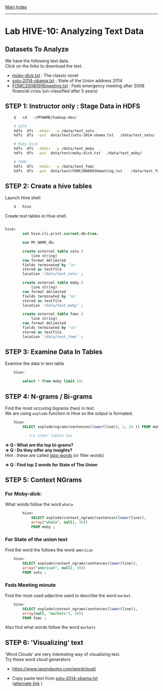 <link rel='stylesheet' href='../assets/css/main.css'/>

[Main Index](../../README.md)

---

# Lab HIVE-10: Analyzing Text Data


## Datasets To Analyze
We have the following text data.  
Click on the links to download the text.
- [moby-dick.txt](../data/text/moby-dick.txt) : The classic novel
- [sotu-2014-obama.txt](../data/text/sotu-2014-obama.txt) : State of the Union address 2014
- [FOMC20080916meeting.txt](../data/text/FOMC20080916meeting.txt) : Feds emergency meeting after 2008 financial crisis  (un-classified after 5 years)

## STEP 1: Instructor only  : Stage Data in HDFS

```bash
    $   cd   ~/MYNAME/hadoop-dev/

    # SOTU
    hdfs  dfs  -mkdir  -p /data/text_sotu
    hdfs  dfs  -put  data/text/sotu-2014-obama.txt   /data/text_sotu/

    # Moby Dick
    hdfs  dfs  -mkdir  -p /data/text_moby
    hdfs  dfs  -put  data/text/moby-dick.txt   /data/text_moby/

    # FOMC
    hdfs  dfs  -mkdir  -p /data/text_fomc
    hdfs  dfs  -put  data/text/FOMC20080916meeting.txt    /data/text_fomc/

```


## STEP 2: Create a hive tables
Launch Hive shell

```bash
    $   hive
```

Create text tables in Hive shell.

```sql

hive>
        set hive.cli.print.current.db=true;

        use MY_NAME_db;

        create external table sotu (
            line string)
        row format delimited
        fields terminated by '\n'
        stored as textfile
        location '/data/text_sotu' ;

        create external table moby (
            line string)
        row format delimited
        fields terminated by '\n'
        stored as textfile
        location '/data/text_moby' ;

        create external table fomc (
            line string)
        row format delimited
        fields terminated by '\n'
        stored as textfile
        location '/data/text_fomc' ;


```

##  STEP 3: Examine Data In Tables
Examine the data in text table
```sql
    hive>

        select * from moby limit 10;
```


## STEP 4: N-grams / Bi-grams
Find the most occuring bigrams (two) in text.  
We are using `explode` function in Hive so the output is formated.

```sql
    hive>
        SELECT explode(ngrams(sentences(lower(line)), 2, 20 )) FROM moby;

        -- try other tables too
```

**=> Q : What are the top bi-grams?**  
**=> Q : Do they offer any insights?**  
Hint : these are called [stop words](https://en.wikipedia.org/wiki/Stop_words) (or filler words)

**=> Q : Find top 2 words for State of The Union**

## STEP 5: Context NGrams

### For Moby-dick:   
What words follow the word `whale`
```sql
        hive>
            SELECT explode(context_ngrams(sentences(lower(line)),
            array("whale", null), 30))
            FROM moby ;
```

###  For State of the union text  
Find the word the follows the word `american`
```sql
    hive>
        SELECT explode(context_ngrams(sentences(lower(line)),
        array("american", null), 30))
        FROM sotu ;
```

### Feds Meeting minute
Find the most used adjective used to describe the word `market`.

```sql
    hive>
        SELECT explode(context_ngrams(sentences(lower(line)),
        array(null, "markets"), 30))
        FROM fomc ;
```

Also find what words follow the word `markets`

## STEP 6: 'Visualizing' text
'Word Clouds' are very interesting way of visualizing text.  
Try these word cloud generators  
- https://www.jasondavies.com/wordcloud/

- Copy paste text from [sotu-2014-obama.txt](../data/text/sotu-2014-obama.txt)   
([alternate link](https://raw.githubusercontent.com/elephantscale/HI-labs/master/hadoop-dev/hive/text/sotu-2014-obama.txt) )
